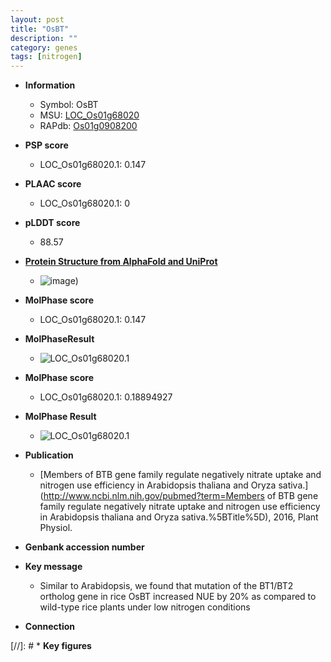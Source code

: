 ```yaml
---
layout: post
title: "OsBT"
description: ""
category: genes
tags: [nitrogen]
---
```


* **Information**  
    + Symbol: OsBT  
    + MSU: [LOC_Os01g68020](http://rice.plantbiology.msu.edu/cgi-bin/ORF_infopage.cgi?orf=LOC_Os01g68020)  
    + RAPdb: [Os01g0908200](http://rapdb.dna.affrc.go.jp/viewer/gbrowse_details/irgsp1?name=Os01g0908200)  

* **PSP score**  
    + LOC_Os01g68020.1: 0.147 

* **PLAAC score**  
    + LOC_Os01g68020.1: 0 

* **pLDDT score**
    + 88.57

* **[Protein Structure from AlphaFold and UniProt](https://www.uniprot.org/uniprotkb/Q8L3R7/entry#structure)**
    + ![image](https://ricepsp.github.io/images/Q8/AF-Q8L3R7-F1.png))

* **MolPhase score**
    + LOC_Os01g68020.1: 0.147

* **MolPhaseResult**
    + ![LOC_Os01g68020.1](https://ricepsp.github.io/pictures/LOC_Os01g/LOC_Os01g68020.1.png)

* **MolPhase score**
    + LOC_Os01g68020.1: 0.18894927

* **MolPhase Result**
    + ![LOC_Os01g68020.1](https://304243504.github.io/Pictures/LOC_Os01g/LOC_Os01g68020.1.png)

* **Publication**  
    + [Members of BTB gene family regulate negatively nitrate uptake and nitrogen use efficiency in Arabidopsis thaliana and Oryza sativa.](http://www.ncbi.nlm.nih.gov/pubmed?term=Members of BTB gene family regulate negatively nitrate uptake and nitrogen use efficiency in Arabidopsis thaliana and Oryza sativa.%5BTitle%5D), 2016, Plant Physiol.

* **Genbank accession number**  

* **Key message**  
    + Similar to Arabidopsis, we found that mutation of the BT1/BT2 ortholog gene in rice OsBT increased NUE by 20% as compared to wild-type rice plants under low nitrogen conditions

* **Connection**  

[//]: # * **Key figures**  


